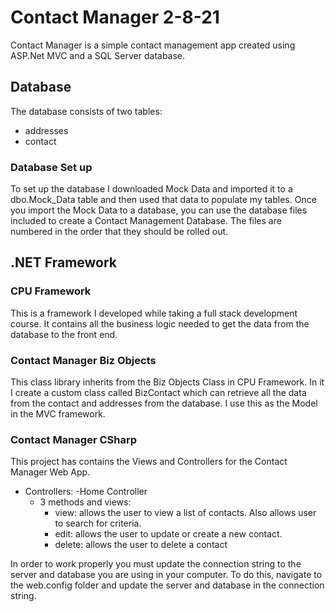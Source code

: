 # Contact Manager 2-8-21
 

Contact Manager is a simple contact management app created using ASP.Net MVC and a SQL Server database.


## Database
The database consists of two tables: 
  - addresses
  - contact
 ### Database Set up 
 To set up the database I downloaded Mock Data and imported it to a dbo.Mock_Data table and then used that data to populate my tables.
 Once you import the Mock Data to a database, you can use the database files included to create a Contact Management Database.
 The files are numbered in the order that they should be rolled out.
  
  
## .NET Framework

### CPU Framework
This is a framework I developed while taking a full stack development course.
It contains all the business logic needed to get the data from the database to the front end.

### Contact Manager Biz Objects
This class library inherits from the Biz Objects Class in CPU Framework.  In it I create a custom class called BizContact which can retrieve all the data from the contact and addresses from the database. I use this as the Model in the MVC framework.

### Contact Manager CSharp
This project has contains the Views and Controllers for the Contact Manager Web App.
- Controllers: 
  -Home Controller
    - 3 methods and views:
      - view: allows the user to view a list of contacts. Also allows user to search for criteria.
      - edit: allows the user to update or create a new contact.
      - delete: allows the user to delete a contact

In order to work properly you must update the connection string to the server and database you are using in your computer. 
To do this, navigate to the web.config folder and update the server and database in the connection string.

 <connectionStrings>
    <add name="conn" connectionString="Server=DESKTOP-FA1UCE3;Database=ContactManager;Trusted_Connection=True;" />
  </connectionStrings>
